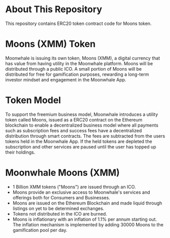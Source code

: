# About This Repository

This repository contains ERC20 token contract code for Moons token. 

# Moons (XMM) Token

Moonwhale is issuing its own token, Moons (XMM), a digital currency that has value from having utility in the Moonwhale platform. Moons will be distributed through a public ICO. A small portion of Moons will be distributed for free for gamification purposes, rewarding a long-term investor mindset and engagement in the Moonwhale App.

# Token Model
To support the freemium business model, Moonwhale introduces a utility token called Moons, issued as a ERC20 contract on the Ethereum blockchain to enable a decentralized business model where all payments such as subscription fees and success fees have a decentralized distribution through smart contracts. The fees are subtracted from the users tokens held in the Moonwhale App. If the held tokens are depleted the subscription and other services are paused until the user has topped up their holdings.


# Moonwhale Moons (XMM)
- 1 Billion XMM tokens ("Moons") are issued through an ICO.
- Moons provide an exclusive access to Moonwhale's services and offerings both for Consumers and Businesses.
- Moons are issued on the Ethereum Blockchain and made liquid through listings on yet to be determined exchanges.
- Tokens not distributed in the ICO are burned.
- Moons is inflationary with an inflation of 1.1% per annum starting out. The inflation mechanism is implemented by adding 30000 Moons to the gamification pool per day.
